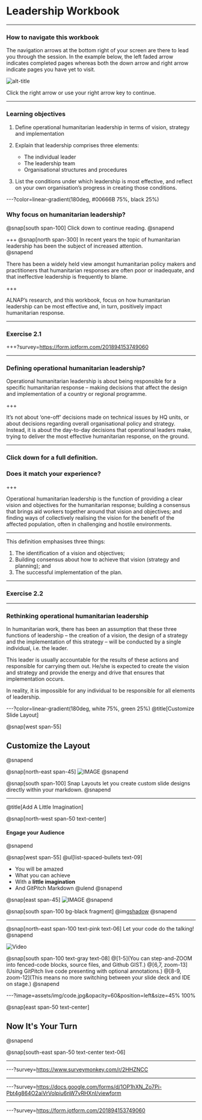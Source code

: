 # **Leadership Workbook**

---

### How to navigate this workbook  

The navigation arrows at the bottom right of your screen are there to lead you through the session. In the example below, the left faded arrow indicates completed pages whereas both the down arrow and right arrow indicate pages you have yet to visit.
  
![alt-title](https://ocha-dap.github.io/quick-tips-for-visualising-data/pics/nav_arrows.png)

Click the right arrow or use your right arrow key to continue.

---

### Learning objectives
1. Define operational humanitarian leadership in terms of vision, strategy and implementation  
  
2. Explain that leadership comprises three elements:  
    - The individual leader  
    - The leadership team  
    - Organisational structures and procedures  
  
3. List the conditions under which leadership is most effective, and reflect on your own organisation’s progress in creating those conditions.

---?color=linear-gradient(180deg, #00666B 75%, black 25%)

### Why focus on humanitarian leadership?  
  
  
  
@snap[south span-100]
Click down to continue reading.
@snapend

+++
@snap[north span-300]
In recent years the topic of humanitarian leadership has been the subject of increased attention.  
@snapend
  
There has been a widely held view amongst humanitarian policy makers and practitioners that humanitarian responses are often poor or inadequate, and that ineffective leadership is frequently to blame.  

+++

ALNAP’s research, and this workbook, focus on how humanitarian leadership can be most effective and, in turn, positively impact humanitarian response.


---


### Exercise 2.1

+++?survey=https://form.jotform.com/201894153749060

---


### Defining operational humanitarian leadership?  
  
  
Operational humanitarian leadership is about being responsible for a specific humanitarian response – making decisions that affect the design and implementation of a country or regional programme.

+++

It’s not about ‘one-off’ decisions made on technical issues by HQ units, or about decisions regarding overall organisational policy and strategy. Instead, it is about the day-to-day decisions that operational leaders make, trying to deliver the most effective humanitarian response, on the ground.

---

### Click down for a full definition.  
  
### Does it match your experience?


+++

Operational humanitarian leadership is the function of providing a clear vision and objectives for the humanitarian response; building a consensus that brings aid workers together around that vision and objectives; and finding ways of collectively realising the vision for the benefit of the affected population, often in challenging and hostile environments.

---

This definition emphasises three things:
1.	The identification of a vision and objectives; 
2.	Building consensus about how to achieve that vision (strategy and planning); and 
3.	The successful implementation of the plan.

---

### Exercise 2.2





---

### Rethinking operational humanitarian leadership
  
In humanitarian work, there has been an assumption that these three functions of leadership – the creation of a vision, the design of a strategy and the implementation of this strategy – will be conducted by a single individual, i.e. the leader.  
  
This leader is usually accountable for the results of these actions and responsible for carrying them out. He/she is expected to create the vision and strategy and provide the energy and drive that ensures that implementation occurs.  
  
In reality, it is impossible for any individual to be responsible for all elements of leadership.


---?color=linear-gradient(180deg, white 75%, green 25%)
@title[Customize Slide Layout]

@snap[west span-55]
## Customize the Layout
@snapend

@snap[north-east span-45]
![IMAGE](assets/img/presentation.png)
@snapend

@snap[south span-100]
Snap Layouts let you create custom slide designs directly within your markdown.
@snapend

---
@title[Add A Little Imagination]

@snap[north-west span-50 text-center]
#### Engage your Audience
@snapend

@snap[west span-55]
@ul[list-spaced-bullets text-09]
- You will be amazed
- What you can achieve
- With a **little imagination**
- And GitPitch Markdown
@ulend
@snapend

@snap[east span-45]
![IMAGE](assets/img/conference.png)
@snapend

@snap[south span-100 bg-black fragment]
@img[shadow](assets/img/conference.png)
@snapend

---

@snap[north-east span-100 text-pink text-06]
Let your code do the talking!
@snapend

![Video](https://www.youtube.com/embed/1U2gngDxFkc)

@snap[south span-100 text-gray text-08]
@[1-5](You can step-and-ZOOM into fenced-code blocks, source files, and Github GIST.)
@[6,7, zoom-13](Using GitPitch live code presenting with optional annotations.)
@[8-9, zoom-12](This means no more switching between your slide deck and IDE on stage.)
@snapend


---?image=assets/img/code.jpg&opacity=60&position=left&size=45% 100%

@snap[east span-50 text-center]
## Now It's **Your** Turn
@snapend

@snap[south-east span-50 text-center text-06]


---

---?survey=https://www.surveymonkey.com/r/2HHZNCC

----

---?survey=https://docs.google.com/forms/d/1OP1hXN_Zo7Pi-Pbt4g864O2aiVrVolpiu6nW7vRHXnI/viewform

---

---?survey=https://form.jotform.com/201894153749060